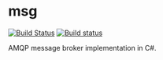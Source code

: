 msg
===

[![Build Status](https://travis-ci.org/jagrem/msg.svg?branch=master)](https://travis-ci.org/jagrem/msg)
[![Build status](https://ci.appveyor.com/api/projects/status/3jwb8bdg973ik9i0?svg=true)](https://ci.appveyor.com/project/jagrem/msg)

AMQP message broker implementation in C#.
